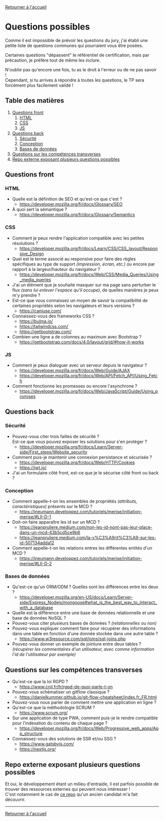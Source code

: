 [Retourner à l'accueil](./readme.md)

# Questions possibles
Comme il est impossible de prévoir les questions du jury, j'ai établi une petite liste de questions communes qui
pourraient vous être posées.

Certaines questions "dépassent" le référentiel de certification, mais par précaution, je préfère tout de même les
inclure.

N'oublie pas qu'encore une fois, tu as le droit à l'erreur ou de ne pas savoir !  
Cependant, si tu arrives à répondre à toutes les questions, le TP sera forcément plus facilement validé !

## Table des matières
1. [Questions front](#questions-front)
   1. [HTML](#html)
   2. [CSS](#css)
   3. [JS](#js)
2. [Questions back](#questions-back)
   1. [Sécurité](#sécurité)
   2. [Conception](#conception)
   3. [Bases de données](#bases-de-donnes)
3. [Questions sur les compétences transverses](#questions-sur-les-compétences-transverses)
4. [Repo externe exposant plusieurs questions possibles](#repo-externe-exposant-plusieurs-questions-possibles)

## Questions front
### HTML

- Quelle est la définition de SEO et qu'est-ce que c'est ?
  - https://developer.mozilla.org/fr/docs/Glossary/SEO
- À quoi sert la sémantique ?
  - https://developer.mozilla.org/fr/docs/Glossary/Semantics

### CSS

- Comment je peux rendre l'application compatible avec les petites résolutions ?
  - https://developer.mozilla.org/fr/docs/Learn/CSS/CSS_layout/Responsive_Design
- Quel est le terme associé au responsive pour faire des règles spécifiques au type de support
_(impression, écran, etc.)_ ou encore par rapport à la largeur/hauteur du navigateur ?
  - https://developer.mozilla.org/fr/docs/Web/CSS/Media_Queries/Using_media_queries
- J'ai un élément que je souhaite masquer sur ma page sans perturber le flux
_(sans lui enlever l'espace qu'il occupe)_, de quelles manières je peux m'y prendre ?
- Est-ce que vous connaissez un moyen de savoir la compatibilité de certaines propriétés selon les navigateurs
et leurs versions ?
  - https://caniuse.com/
- Connaissez-vous des frameworks CSS ?
  - https://bulma.io/
  - https://tailwindcss.com/
  - https://getbootstrap.com/
- Combien une ligne a de colonnes au maximum avec Bootstrap ?
  - https://getbootstrap.com/docs/4.0/layout/grid/#how-it-works

### JS

- Comment je peux dialoguer avec un serveur depuis le navigateur ?
  - https://developer.mozilla.org/fr/docs/Web/Guide/AJAX
  - https://developer.mozilla.org/fr/docs/Web/API/Fetch_API/Using_Fetch
- Comment fonctionne les promesses ou encore l'asynchrone ?
  - https://developer.mozilla.org/fr/docs/Web/JavaScript/Guide/Using_promises

## Questions back
### Sécurité

- Pouvez-vous citer trois failles de sécurité ?  
Est-ce que vous pouvez exposer les solutions pour s'en protéger ?
  - https://developer.mozilla.org/fr/docs/Learn/Server-side/First_steps/Website_security
- Comment puis-je maintenir une connexion persistance et sécurisée ?
  - https://developer.mozilla.org/fr/docs/Web/HTTP/Cookies
  - https://jwt.io/
- J'ai un formulaire côté front, est-ce que je le sécurise côté front ou back ?

### Conception

- Comment appelle-t-on les ensembles de propriétés _(attributs, caractéristiques)_ présents sur le MCD ?
  - https://ineumann.developpez.com/tutoriels/merise/initiation-merise/#LII-D-1
- Doit-on faire apparaître les id sur un MCD ?
  - https://jeanpruliere.medium.com/non-les-id-nont-pas-leur-place-dans-un-mcd-43b5cd5ce9b6
  - https://jeanpruliere.medium.com/la-v%C3%A9rit%C3%A9-sur-les-id-507134adda12
- Comment appelle-t-on les relations entres les différentes entités d'un MCD ?
  - https://ineumann.developpez.com/tutoriels/merise/initiation-merise/#LII-D-2

### Bases de données
- Qu'est-ce qu'un ORM/ODM ? Quelles sont les différences entre les deux ?
  - https://developer.mozilla.org/en-US/docs/Learn/Server-side/Express_Nodejs/mongoose#what_is_the_best_way_to_interact_with_a_database
- Quelle est la différence entre une base de données relationnelle et une base de données NoSQL ?
- Pouvez-vous citer plusieurs bases de données ? _(relationnelles ou non)_
- Pouvez-vous expliquer comment faire pour récupérer des informations dans une table en fonction d'une donnée stockée
dans une autre table ?
  - https://www.w3resource.com/sql/joins/sql-joins.php
- Pouvez-vous donner un exemple de jointure entre deux tables ?
_(récupérer les commentaires d'un utilisateur, avec comme information l'id de l'utilisateur par exemple)_

## Questions sur les compétences transverses

- Qu'est-ce que la loi RGPD ?
  - https://www.cnil.fr/fr/rgpd-de-quoi-parle-t-on
- Pouvez-vous schématiser un gitflow classique ?
  - https://danielkummer.github.io/git-flow-cheatsheet/index.fr_FR.html
- Pouvez-vous nous parler de comment mettre une application en ligne ?
- Qu'est-ce que la méthodologie SCRUM ?
  - https://www.scrum.org/
- Sur une application de type PWA, comment puis-je le rendre compatible pour l'indexation du contenu de chaque page ?
  - https://developer.mozilla.org/fr/docs/Web/Progressive_web_apps/App_structure
- Connaissez-vous des solutions de SSR et/ou SSG ?
  - https://www.gatsbyjs.com/
  - https://nextjs.org/

## Repo externe exposant plusieurs questions possibles
Et oui, le développement étant un milieu d'entraide, il est parfois possible de trouver des ressources
externes qui peuvent nous intéresser !  
C'est notamment le cas de [ce repo](https://github.com/simplonco/questions-devweb) qu'un ancien candidat m'a fait
découvrir.

---

[Retourner à l'accueil](./readme.md)